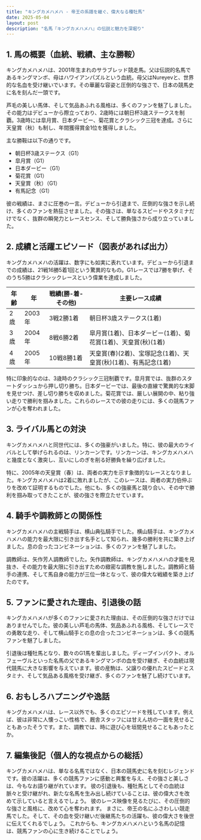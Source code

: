 ```yaml
---
title: "キングカメハメハ - 帝王の系譜を継ぐ、偉大なる種牡馬"
date: 2025-05-04
layout: post
description: "名馬『キングカメハメハ』の伝説と魅力を深堀り"
---
```


## 1. 馬の概要（血統、戦績、主な勝鞍）

キングカメハメハは、2001年生まれのサラブレッド競走馬。父は伝説的名馬であるキングマンボ、母はハワイアンパズルという血統。母父はNureyevと、世界的な名血を受け継いでいます。その華麗な容姿と圧倒的な強さで、日本の競馬史に名を刻んだ一頭です。

芦毛の美しい馬体、そして気品あふれる風格は、多くのファンを魅了しました。その能力はデビューから際立っており、2歳時には朝日杯3歳ステークスを制覇。3歳時には皐月賞、日本ダービー、菊花賞とクラシック三冠を達成。さらに天皇賞（秋）も制し、年間獲得賞金1位を獲得しました。

主な勝鞍は以下の通りです。

* 朝日杯3歳ステークス（G1）
* 皐月賞（G1）
* 日本ダービー（G1）
* 菊花賞（G1）
* 天皇賞（秋）（G1）
* 有馬記念（G1）


彼の戦績は、まさに圧巻の一言。デビューから引退まで、圧倒的な強さを示し続け、多くのファンを熱狂させました。その強さは、単なるスピードやスタミナだけでなく、抜群の瞬発力とレースセンス、そして勝負強さから成り立っていました。


## 2. 成績と活躍エピソード（図表があれば出力）

キングカメハメハの活躍は、数字にも如実に表れています。デビューから引退までの成績は、21戦16勝5着1回という驚異的なもの。G1レースでは7勝を挙げ、そのうち5勝はクラシックレースという偉業を達成しました。

| 年齢 | 年 | 戦績(勝-着-その他) | 主要レース成績 |
|---|---|---|---|
| 2歳 | 2003年 | 3戦2勝1着 | 朝日杯3歳ステークス(1着) |
| 3歳 | 2004年 | 8戦6勝2着 | 皐月賞(1着)、日本ダービー(1着)、菊花賞(1着)、天皇賞(秋)(1着) |
| 4歳 | 2005年 | 10戦8勝1着 | 天皇賞(春)(2着)、宝塚記念(1着)、天皇賞(秋)(1着)、有馬記念(1着) |


特に印象的なのは、3歳時のクラシック三冠制覇です。皐月賞では、抜群のスタートダッシュから押し切り勝ち。日本ダービーでは、最後の直線で驚異的な末脚を見せつけ、差し切り勝ちを収めました。菊花賞では、厳しい展開の中、粘り強い走りで勝利を掴みました。これらのレースでの彼の走りには、多くの競馬ファンが心を奪われました。


## 3. ライバル馬との対決

キングカメハメハと同世代には、多くの強豪がいました。特に、彼の最大のライバルとして挙げられるのは、リンカーンです。リンカーンは、キングカメハメハと幾度となく激突し、互いにしのぎを削る好勝負を繰り広げました。

特に、2005年の天皇賞（春）は、両者の実力を示す象徴的なレースとなりました。キングカメハメハは2着に敗れましたが、このレースは、両者の実力伯仲ぶりを改めて証明するものでした。他にも、多くの強豪馬と競り合い、その中で勝利を掴み取ってきたことが、彼の強さを際立たせています。


## 4. 騎手や調教師との関係性

キングカメハメハの主戦騎手は、横山典弘騎手でした。横山騎手は、キングカメハメハの能力を最大限に引き出す名手として知られ、幾多の勝利を共に築き上げました。息の合ったコンビネーションは、多くのファンを魅了しました。

調教師は、矢作芳人調教師でした。矢作調教師は、キングカメハメハの才能を見抜き、その能力を最大限に引き出すための緻密な調教を施しました。調教師と騎手の連携、そして馬自身の能力が三位一体となって、彼の偉大な戦績を築き上げたのです。


## 5. ファンに愛された理由、引退後の話

キングカメハメハが多くのファンに愛された理由は、その圧倒的な強さだけではありませんでした。彼の美しい芦毛の馬体、気品あふれる風格、そしてレースでの勇敢な走り、そして横山騎手との息の合ったコンビネーションは、多くの競馬ファンを魅了しました。

引退後は種牡馬となり、数々のG1馬を輩出しました。ディープインパクト、オルフェーヴルといった名馬の父であるキングマンボの血を受け継ぎ、その血統は現代競馬に大きな影響を与えています。彼の産駒は、父譲りの優れたスピードとスタミナ、そして気品ある風格を受け継ぎ、多くのファンを魅了し続けています。


## 6. おもしろハプニングや逸話

キングカメハメハは、レース以外でも、多くのエピソードを残しています。例えば、彼は非常に人懐っこい性格で、厩舎スタッフには甘えん坊の一面を見せることもあったそうです。また、調教では、時に遊び心を垣間見せることもあったとか。


## 7. 編集後記（個人的な視点からの総括）

キングカメハメハは、単なる名馬ではなく、日本の競馬史に名を刻むレジェンドです。彼の活躍は、多くの競馬ファンに感動と興奮を与え、その強さと美しさは、今もなお語り継がれています。  彼の引退後も、種牡馬としてその血統は脈々と受け継がれ、新たな名馬を生み出し続けていることは、彼の偉大さを改めて示していると言えるでしょう。  彼のレース映像を見るたびに、その圧倒的な強さと風格に、改めて心を奪われます。  まさに、帝王の名にふさわしい競走馬でした。そして、その血を受け継いだ後継馬たちの活躍も、彼の偉大さを後世に伝えてくれるでしょう。  これからも、キングカメハメハという名馬の記憶は、競馬ファンの心に生き続けることでしょう。

